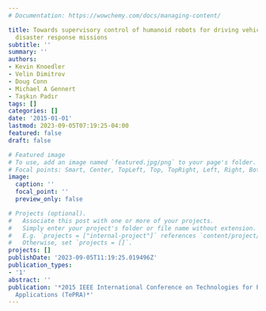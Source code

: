 ```yaml
---
# Documentation: https://wowchemy.com/docs/managing-content/

title: Towards supervisory control of humanoid robots for driving vehicles during
  disaster response missions
subtitle: ''
summary: ''
authors:
- Kevin Knoedler
- Velin Dimitrov
- Doug Conn
- Michael A Gennert
- Taşkın Padır
tags: []
categories: []
date: '2015-01-01'
lastmod: 2023-09-05T07:19:25-04:00
featured: false
draft: false

# Featured image
# To use, add an image named `featured.jpg/png` to your page's folder.
# Focal points: Smart, Center, TopLeft, Top, TopRight, Left, Right, BottomLeft, Bottom, BottomRight.
image:
  caption: ''
  focal_point: ''
  preview_only: false

# Projects (optional).
#   Associate this post with one or more of your projects.
#   Simply enter your project's folder or file name without extension.
#   E.g. `projects = ["internal-project"]` references `content/project/deep-learning/index.md`.
#   Otherwise, set `projects = []`.
projects: []
publishDate: '2023-09-05T11:19:25.019496Z'
publication_types:
- '1'
abstract: ''
publication: '*2015 IEEE International Conference on Technologies for Practical Robot
  Applications (TePRA)*'
---
```

